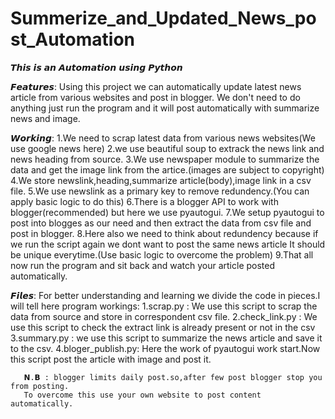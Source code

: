 # Summerize_and_Updated_News_post_Automation

𝙏𝙝𝙞𝙨 𝙞𝙨 𝙖𝙣 𝘼𝙪𝙩𝙤𝙢𝙖𝙩𝙞𝙤𝙣 𝙪𝙨𝙞𝙣𝙜 𝙋𝙮𝙩𝙝𝙤𝙣

𝙁𝙚𝙖𝙩𝙪𝙧𝙚𝙨: Using this project we can automatically update latest news article from various websites
         and post in blogger.
         We don't need to do anything just run the program and it will post automatically with summarize news and
         image.
         
𝙒𝙤𝙧𝙠𝙞𝙣𝙜: 1.We need to scrap latest data from various news websites(We use google news here)
         2.we use beautiful soup to extrack the news link and news heading from source.
         3.We use newspaper module to summarize the data and get the image link from the artice.(images are subject to copyright)
         4.We store newslink,heading,summarize article(body),image link in a csv file.
         5.We use newslink as a primary key to remove  redundency.(You can apply basic logic to do this)
         6.There is a blogger API to work with blogger(recommended) but here we use pyautogui.
         7.We setup pyautogui to post into blogges as our need and then extract the data from csv file and post in blogger.
         8.Here also we need to think about redundency because if we run the script again we dont want to post the same news article
           It should be unique everytime.(Use basic logic to overcome the problem)
         9.That all now run the program and sit back and watch your article posted automatically.

𝙁𝙞𝙡𝙚𝙨: For better understanding and learning we divide the code in pieces.I will tell here program workings:
       1.scrap.py : We use this script to scrap the data from source and store in correspondent csv file.
       2.check_link.py : We use this script to check the extract link is already present or not in the csv
       3.summary.py : we use this script to summarize the news article and save it to the csv.
       4.bloger_publish.py: Here the work of pyautogui work start.Now this script post the article with image and post it.
       
       𝗡.𝗕 : blogger limits daily post.so,after few post blogger stop you from posting.
       To overcome this use your own website to post content automatically.
         
        
